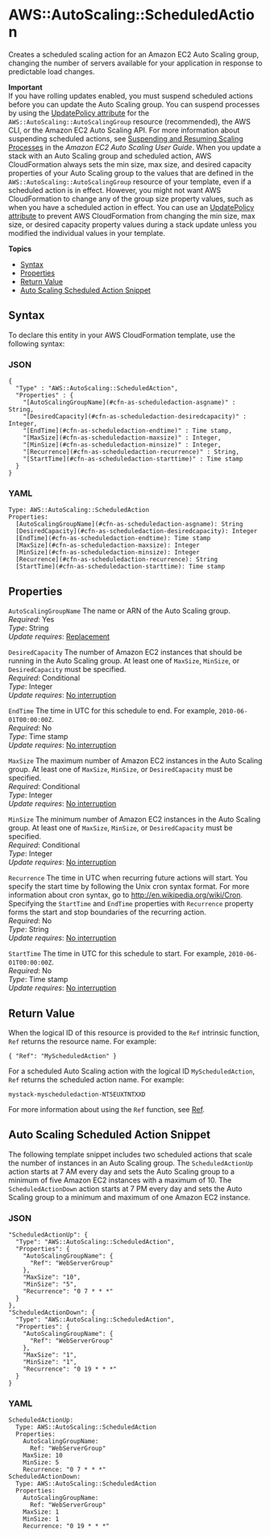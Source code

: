 # AWS::AutoScaling::ScheduledAction<a name="aws-resource-as-scheduledaction"></a>

Creates a scheduled scaling action for an Amazon EC2 Auto Scaling group, changing the number of servers available for your application in response to predictable load changes\.

**Important**  
If you have rolling updates enabled, you must suspend scheduled actions before you can update the Auto Scaling group\. You can suspend processes by using the [UpdatePolicy attribute](aws-attribute-updatepolicy.md) for the `AWS::AutoScaling::AutoScalingGroup` resource \(recommended\), the AWS CLI, or the Amazon EC2 Auto Scaling API\. For more information about suspending scheduled actions, see [Suspending and Resuming Scaling Processes](https://docs.aws.amazon.com/autoscaling/ec2/userguide/as-suspend-resume-processes.html) in the *Amazon EC2 Auto Scaling User Guide*\.
When you update a stack with an Auto Scaling group and scheduled action, AWS CloudFormation always sets the min size, max size, and desired capacity properties of your Auto Scaling group to the values that are defined in the `AWS::AutoScaling::AutoScalingGroup` resource of your template, even if a scheduled action is in effect\. However, you might not want AWS CloudFormation to change any of the group size property values, such as when you have a scheduled action in effect\. You can use an [UpdatePolicy attribute](aws-attribute-updatepolicy.md) to prevent AWS CloudFormation from changing the min size, max size, or desired capacity property values during a stack update unless you modified the individual values in your template\.

**Topics**
+ [Syntax](#aws-resource-autoscaling-scheduledaction-syntax)
+ [Properties](#w4ab1c21c10c36c30c11)
+ [Return Value](#w4ab1c21c10c36c30c13)
+ [Auto Scaling Scheduled Action Snippet](#w4ab1c21c10c36c30c15)

## Syntax<a name="aws-resource-autoscaling-scheduledaction-syntax"></a>

To declare this entity in your AWS CloudFormation template, use the following syntax:

### JSON<a name="aws-resource-autoscaling-scheduledaction-syntax.json"></a>

```
{
  "Type" : "AWS::AutoScaling::ScheduledAction",
  "Properties" : {
    "[AutoScalingGroupName](#cfn-as-scheduledaction-asgname)" : String,
    "[DesiredCapacity](#cfn-as-scheduledaction-desiredcapacity)" : Integer,
    "[EndTime](#cfn-as-scheduledaction-endtime)" : Time stamp,
    "[MaxSize](#cfn-as-scheduledaction-maxsize)" : Integer,
    "[MinSize](#cfn-as-scheduledaction-minsize)" : Integer,
    "[Recurrence](#cfn-as-scheduledaction-recurrence)" : String,
    "[StartTime](#cfn-as-scheduledaction-starttime)" : Time stamp
  }
}
```

### YAML<a name="aws-resource-autoscaling-scheduledaction-syntax.yaml"></a>

```
Type: AWS::AutoScaling::ScheduledAction
Properties:
  [AutoScalingGroupName](#cfn-as-scheduledaction-asgname): String
  [DesiredCapacity](#cfn-as-scheduledaction-desiredcapacity): Integer
  [EndTime](#cfn-as-scheduledaction-endtime): Time stamp
  [MaxSize](#cfn-as-scheduledaction-maxsize): Integer
  [MinSize](#cfn-as-scheduledaction-minsize): Integer
  [Recurrence](#cfn-as-scheduledaction-recurrence): String
  [StartTime](#cfn-as-scheduledaction-starttime): Time stamp
```

## Properties<a name="w4ab1c21c10c36c30c11"></a>

`AutoScalingGroupName`  <a name="cfn-as-scheduledaction-asgname"></a>
The name or ARN of the Auto Scaling group\.  
*Required*: Yes  
*Type*: String  
*Update requires*: [Replacement](using-cfn-updating-stacks-update-behaviors.md#update-replacement)

`DesiredCapacity`  <a name="cfn-as-scheduledaction-desiredcapacity"></a>
The number of Amazon EC2 instances that should be running in the Auto Scaling group\. At least one of `MaxSize`, `MinSize`, or `DesiredCapacity` must be specified\.  
*Required*: Conditional  
*Type*: Integer  
*Update requires*: [No interruption](using-cfn-updating-stacks-update-behaviors.md#update-no-interrupt)

`EndTime`  <a name="cfn-as-scheduledaction-endtime"></a>
The time in UTC for this schedule to end\. For example, `2010-06-01T00:00:00Z`\.  
*Required*: No  
*Type*: Time stamp  
*Update requires*: [No interruption](using-cfn-updating-stacks-update-behaviors.md#update-no-interrupt)

`MaxSize`  <a name="cfn-as-scheduledaction-maxsize"></a>
The maximum number of Amazon EC2 instances in the Auto Scaling group\. At least one of `MaxSize`, `MinSize`, or `DesiredCapacity` must be specified\.  
*Required*: Conditional  
*Type*: Integer  
*Update requires*: [No interruption](using-cfn-updating-stacks-update-behaviors.md#update-no-interrupt)

`MinSize`  <a name="cfn-as-scheduledaction-minsize"></a>
The minimum number of Amazon EC2 instances in the Auto Scaling group\. At least one of `MaxSize`, `MinSize`, or `DesiredCapacity` must be specified\.  
*Required*: Conditional  
*Type*: Integer  
*Update requires*: [No interruption](using-cfn-updating-stacks-update-behaviors.md#update-no-interrupt)

`Recurrence`  <a name="cfn-as-scheduledaction-recurrence"></a>
The time in UTC when recurring future actions will start\. You specify the start time by following the Unix cron syntax format\. For more information about cron syntax, go to [http://en\.wikipedia\.org/wiki/Cron](http://en.wikipedia.org/wiki/Cron)\.  
Specifying the `StartTime` and `EndTime` properties with `Recurrence` property forms the start and stop boundaries of the recurring action\.  
*Required*: No  
*Type*: String  
*Update requires*: [No interruption](using-cfn-updating-stacks-update-behaviors.md#update-no-interrupt)

`StartTime`  <a name="cfn-as-scheduledaction-starttime"></a>
The time in UTC for this schedule to start\. For example, `2010-06-01T00:00:00Z`\.  
*Required*: No  
*Type*: Time stamp  
*Update requires*: [No interruption](using-cfn-updating-stacks-update-behaviors.md#update-no-interrupt)

## Return Value<a name="w4ab1c21c10c36c30c13"></a>

When the logical ID of this resource is provided to the `Ref` intrinsic function, `Ref` returns the resource name\. For example:

```
{ "Ref": "MyScheduledAction" }
```

For a scheduled Auto Scaling action with the logical ID `MyScheduledAction`, `Ref` returns the scheduled action name\. For example:

`mystack-myscheduledaction-NT5EUXTNTXXD`

For more information about using the `Ref` function, see [Ref](intrinsic-function-reference-ref.md)\.

## Auto Scaling Scheduled Action Snippet<a name="w4ab1c21c10c36c30c15"></a>

The following template snippet includes two scheduled actions that scale the number of instances in an Auto Scaling group\. The `ScheduledActionUp` action starts at 7 AM every day and sets the Auto Scaling group to a minimum of five Amazon EC2 instances with a maximum of 10\. The `ScheduledActionDown` action starts at 7 PM every day and sets the Auto Scaling group to a minimum and maximum of one Amazon EC2 instance\.

### JSON<a name="aws-resource-autoscaling-scheduledaction-example.json"></a>

```
"ScheduledActionUp": {
  "Type": "AWS::AutoScaling::ScheduledAction",
  "Properties": {
    "AutoScalingGroupName": {
      "Ref": "WebServerGroup"
    },
    "MaxSize": "10",
    "MinSize": "5",
    "Recurrence": "0 7 * * *"
  }
},
"ScheduledActionDown": {
  "Type": "AWS::AutoScaling::ScheduledAction",
  "Properties": {
    "AutoScalingGroupName": {
      "Ref": "WebServerGroup"
    },
    "MaxSize": "1",
    "MinSize": "1",
    "Recurrence": "0 19 * * *"
  }
}
```

### YAML<a name="aws-resource-autoscaling-scheduledaction-example.yaml"></a>

```
ScheduledActionUp: 
  Type: AWS::AutoScaling::ScheduledAction
  Properties:
    AutoScalingGroupName: 
      Ref: "WebServerGroup"
    MaxSize: 10
    MinSize: 5
    Recurrence: "0 7 * * *"
ScheduledActionDown: 
  Type: AWS::AutoScaling::ScheduledAction
  Properties:
    AutoScalingGroupName: 
      Ref: "WebServerGroup"
    MaxSize: 1
    MinSize: 1
    Recurrence: "0 19 * * *"
```